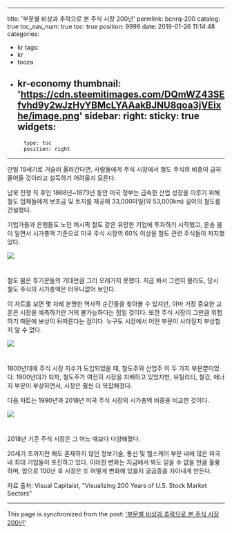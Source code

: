 
---
title: '부문별 비상과 추락으로 본 주식 시장 200년'
permlink: bcnrq-200
catalog: true
toc_nav_num: true
toc: true
position: 9999
date: 2019-01-26 11:14:48
categories:
- kr
tags:
- kr
- tooza
- kr-economy
thumbnail: 'https://cdn.steemitimages.com/DQmWZ43SEfvhd9y2wJzHyYBMcLYAAakBJNU8qoa3jVEixhe/image.png'
sidebar:
    right:
        sticky: true
widgets:
    -
        type: toc
        position: right
---


만일 19세기로 거슬러 올라간다면, 사람들에게 주식 시장에서 철도 주식의 비중이 급히 줄어들 것이라고 설득하기 어려울지 모른다.

​남북 전쟁 직 후인 1868년~1873년 동안 미국 정부는 급속한 산업 성장을 이루기 위해 철도 업체들에게 보조금 및 토지를 제공해 33,000마일(약 53,000km) 길이의 철도를 건설했다.

​기업가들과 은행들도 노던 퍼시픽 철도 같은 유망한 기업에 투자하기 시작했고, 운송 붐이 일면서 시가총액 기준으로 미국 주식 시장의 60% 이상을 철도 관련 주식들이 차지했었다.

![](https://cdn.steemitimages.com/DQmWZ43SEfvhd9y2wJzHyYBMcLYAAakBJNU8qoa3jVEixhe/image.png)
#
철도 붐은 투기꾼들의 기대만큼 그리 오래가지 못했다. 지금 봐서 그런지 몰라도, 당시 철도 주식의 시가총액은 터무니없어 보인다.

​이 차트를 보면 몇 차례 분명한 역사적 순간들을 찾아볼 수 있지만, 아마 가장 중요한 교훈은 시장을 예측하기란 거의 불가능하다는 점일 것이다. 또한 주식 시장이 그만큼 위험하기 때문에 보상이 뒤따른다는 점이다. 누구도 시장에서 어떤 부문이 사라질지 부상할지 알 수 없다.

![](https://cdn.steemitimages.com/DQmagAByZpYyNbfNrEgS2attMiGbMU99V3TK8skdmxxzUR4/image.png)
#
1800년대에 주식 시장 지수가 도입되었을 때, 철도주와 산업주 이 두 가지 부문뿐이었다. 1900년대가 되자, 철도주가 여전히 시장을 지배하고 있었지만, 유틸리티, 철강, 에너지 부문이 부상하면서, 시장은 훨씬 더 복잡해졌다.

​다음 차트는 1990년과 2018년 미국 주식 시장의 시가총액 비중을 비교한 것이다.

![](https://cdn.steemitimages.com/DQmZjZT8XNnauC4xBaGKA11FScoAvw2HhiparDMpa6koeMR/image.png)
#
2018년 기준 주식 시장은 그 어느 때보다 다양해졌다.

​20세기 초까지만 해도 존재하지 않던 정보기술, 통신 및 헬스케어 부문 내에 많은 미국 내 최대 기업들이 포진하고 있다. 이러한 변화는 지금에서 봐도 믿을 수 없을 만큼 훌륭하며, 앞으로 100년 후 시장은 또 어떻게 변화해 있을지 궁금증을 자아내게 만든다.

​자료 출처: Visual Capitaist, "Visualizing 200 Years of U.S. Stock Market Sectors"

- - -

This page is synchronized from the post: ['부문별 비상과 추락으로 본 주식 시장 200년'](https://steemit.com/@pius.pius/bcnrq-200)
